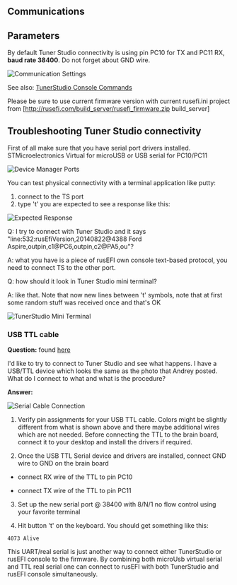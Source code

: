 ## Communications

## Parameters

By default Tuner Studio connectivity is using pin PC10 for TX and PC11 RX, **baud rate 38400**. Do not forget about GND wire.

![Communication Settings](Images/communication_settings.png)

See also: [TunerStudio Console Commands](Dev-Console-Commands#tuner-studio)

Please be sure to use current firmware version with current rusefi.ini project from [http://rusefi.com/build_server/rusefi_firmware.zip build_server]

## Troubleshooting Tuner Studio connectivity

First of all make sure that you have serial port drivers installed. STMicroelectronics Virtual for microUSB or USB serial for PC10/PC11

![Device Manager Ports](Images/device_manager_ports.png)

You can test physical connectivity with a terminal application like putty:
1. connect to the TS port
2. type 't'
you are expected to see a response like this:

![Expected Response](Images/response.png)

Q: I try to connect with Tuner Studio and it says "line:532:rusEfiVersion,20140822@4388 Ford
Aspire,outpin,c1@PC6,outpin,c2@PA5,ou"?

A: what you have is a piece of rusEFI own console text-based protocol, you need to connect TS to the other port.

Q: how should it look in Tuner Studio mini terminal?

A: like that. Note that now new lines between 't' symbols, note that at first some random stuff was received once and that's OK

![TunerStudio Mini Terminal](Images/ts_mini_terminal.png)

### USB TTL cable

**Question:** found [here](http://rusefi.com/forum/viewtopic.php?f=5&t=210&start=29)

I'd like to try to connect to Tuner Studio and see what happens. I have a USB/TTL device which looks the same as the photo that Andrey posted. What do I connect to what and what is the procedure?

**Answer:**

![Serial Cable Connection](Images/615px-SerialCableConnection.jpg)

1. Verify pin assignments for your USB TTL cable.  Colors might be slightly different from what is shown above and there maybe additional wires which are not needed.  Before connecting the TTL to the brain board, connect it to your desktop and install the drivers if required.

2. Once the USB TTL Serial device and drivers are installed, connect GND wire to GND on the brain board

  * connect RX wire of the TTL to pin PC10

  * connect TX wire of the TTL to pin PC11

3. Set up the new serial port @ 38400 with 8/N/1 no flow control using your favorite terminal

4. Hit button 't' on the keyboard. You should get something like this:

 `4073 Alive`


This UART/real serial is just another way to connect either TunerStudio or rusEFI console to the firmware. By combining both microUsb virtual serial and TTL real serial one can connect to rusEFI with both TunerStudio and rusEFI console simultaneously.

